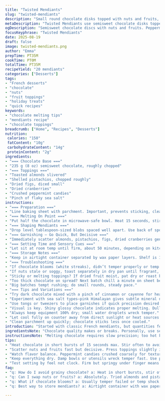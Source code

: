 ```yaml
---
title: "Twisted Mendiants"
slug: "twisted-mendiants"
description: "Small round chocolate disks topped with nuts and fruits, quick to make. Uses 235 g chocolate with subtle shifts in texture and ingredients for balance. Swapped traditional nuts for almonds and pistachios, plus figs instead of apricots, bringing a new bite. Cooling times and melting steps tweaked slightly for better control, less mess. No em dashes, just commas and semicolons. Adds crushed peppermint candies for surprise crunch, with a hint of sea salt to cut sweetness. Gluten, nut, egg, and dairy adaptations possible by switching chocolate type and toppings. The method focuses on simple tactile signs to avoid overcooking or bloom. A well-rehearsed shortcut for anyone tired of fiddly candy work."
metaDescription: "Twisted Mendiants use semisweet chocolate disks topped with almonds, pistachios, figs, and peppermint crunch. Quick melt, tactile cues, rustic charm in 35 mins."
ogDescription: "Semisweet chocolate discs with nuts and fruits. Peppermint adds crunch, sea salt wakes flavors. Melt slow, spread rustic, chill just right. French-inspired, no fuss."
focusKeyphrase: "Twisted Mendiants"
date: 2025-08-19
draft: false
image: twisted-mendiants.png
author: "Emma"
prepTime: PT35M
cookTime: PT0M
totalTime: PT35M
recipeYield: "20 mendiants"
categories: ["Desserts"]
tags:
- "French desserts"
- "chocolate"
- "nuts"
- "fruit toppings"
- "holiday treats"
- "quick recipes"
keywords:
- "chocolate melting tips"
- "mendiants recipe"
- "chocolate toppings"
breadcrumb: ["Home", "Recipes", "Desserts"]
nutrition: 
 calories: "150"
 fatContent: "10g"
 carbohydrateContent: "14g"
 proteinContent: "2g"
ingredients:
- "=== Chocolate Base ==="
- "235 g (8 oz) semisweet chocolate, roughly chopped"
- "=== Toppings ==="
- "Toasted almonds slivered"
- "Shelled pistachios, chopped roughly"
- "Dried figs, diced small"
- "Dried cranberries"
- "Crushed peppermint candies"
- "Pinch of flaky sea salt"
instructions:
- "=== Preparation ==="
- "Line baking sheet with parchment. Important, prevents sticking, clean up quicker. Use a rimmed sheet because accidents happen."
- "=== Melting On Point ==="
- "Put half the chocolate in microwave-safe bowl. Heat 15 seconds, stir well. Listen for little crackles stopping means it's nearly soft. Repeat heating 15-second blasts max, stirring every round, melting must be gradual. Then add rest of chocolate; stir swiftly until silky but keep some lumps if stubborn. Residual heat finishes the melt without overheating. Overheating = grainy mess; trust your eye and feel; chocolate should shine."
- "=== Shaping Mendiants ==="
- "Drop level tablespoon-sized blobs spaced well apart. Use back of spoon to spread uneven rounds; not too thin or brittle, not too thick or gums up. Medium thickness ideal to hold garnishes. Shape is rustic; imperfection adds charm."
- "=== Garnishing — Go Quick, But Decisive ==="
- "Immediately scatter almonds, pistachios, figs, dried cranberries generously over each. Sprinkle crushed peppermint sparingly—adds crunch, unexpected bite. A sneaky pinch of flaky sea salt onto each disc. Salt wakes flavors, prevents cloying."
- "=== Setting Time and Sensory Cues ==="
- "Let sit at room temp until firm, about 50 minutes, depending on kitchen humidity. If impatient or room warm, slide into fridge for 12-18 minutes—watch that condensation. Chill too long, get dull surface. Touch test: firm but springy under finger with subtle give. This means ready to store or stack."
- "=== Storage Notes ==="
- "Keep in airtight container separated by wax paper layers. Shelf is 1 week room temp, up to 3 weeks refrigerated. Avoid freezer; chocolates' textures become gritty."
- "=== Troubleshooting ==="
- "If chocolate blooms (white streaks), didn’t temper properly or temp shock from fridge. Slightly slick, safe to eat but less pretty. Remelt gently, try slow microwave bursts or double boiler with water below boil, stirring constantly."
- "If nuts stale or soggy, toast separately in dry pan until fragrant, cool completely before topping. Adds crunch and aroma."
- "Sticky or melting toppings? If dried fruit moist, pat dry or roast briefly to reduce moisture."
- "Too thick chocolate on spread? Next batch chill a minute on sheet before adding toppings to avoid sinking."
- "Big batches tempt rushing; do small rounds, steady pace."
- "=== Tips and Variations ==="
- "Try dark chocolate mixed with a pinch of cinnamon or cayenne for heat kick. Or white chocolate with freeze-dried raspberries crushed instead of peppermint."
- "Experiment with sea salt types—pink Himalayan gives subtle mineral notes."
- "Use tongs or tweezers to place garnishes if quick precision desired."
- "Visual is key. Shiny glossy chocolate indicates proper melting. Dull means overheat or moisture."
- "Always keep equipment 100% dry; small water droplets wreck temper."
- "Let cool fully on counter away from direct sunlight or heat sources."
- "Clean parchment up quickly; chocolate sticks less once cooled."
introduction: "Started with classic French mendiants, but quantities felt heavy; too much chocolate overwhelms toppings. So trimmed chocolate down to 235 g for finesse. Nuts interchange necessary; bought almonds and pistachios, toasted them to nail crunch, aroma. Dried figs replaced apricots—chewier, richer. Peppermint chips sneaked in for zing; surprising but works. Adjusted melting times in microwave: shorter bursts, more stirring; chocolate demands patience, or gives grain. Spreading blobs—do them slightly imperfect; rustic look stands better in fridge. Setting times vary; tactile test better than clock. Learned the hard way: chocolate bloom = bad temper or fridge shock. Keep everything dry; wet bowls ruin batch. This older trick, less fuss but more control."
ingredientsNote: "Chocolate quality makes or breaks. Personally, use semisweet bars because they hold toppings without too sweet or bitter. Feel free sub dark or milk but watch melting behavior; milk chocolate softens faster, less stable. Toast nuts dry in pan, watch browning closely; optimal nuttiness, no bitter burnt taste. Figs must be firm, not sticky or they'll drag the chocolate surface down. Cranberries chosen for tart chewiness; raisins or blueberries good too but balance sugar load. Peppermint candies crushed by hand or short pulse in food processor; too fine, lose crunch. Salt flakes a must to offset sweetness; regular table salt dulls. If dairy or nuts allergies, swap chocolate for vegan, use pumpkin seeds or toasted oats, dried mango or pineapple for tang. Always parchment-lined baking sheets—cleanup fast, no stuck discs."
instructionsNote: "Melting chocolate requires slow precision; too hot kills shine and texture. Microwave bursts very short; stir often to distribute heat. Adding remaining chocolate chunks after initial melts essential; residual heat smoothes without burning bits. Dropping chocolate mounds should be consistent, though size can vary for rustic flair. Spread gently with back of spoon, don’t flatten too thin or you lose chew support. Toppings pressed just enough to embed but not soaked or falling off later. Timing is approximate; finger test better; chocolate firm yet bounces back gives timing cue. Refrigerate briefly if impatient but watch surface gloss and moisture buildup. Storing airtight with parchment layers prevents sticking, preserves texture. Avoid rushing or skipping stirring; chocolate is temperamental but forgiving if treated gently. Finally, share and expect critiques—mendiants are as much art as kitchen science."
tips:
- "Heat chocolate in short bursts of 15 seconds max. Stir often to avoid grainy texture. Listen for subtle crackles—sign melting’s nearly done. Add remaining chunks late; residual heat finishes melt. Overheating kills shine. Slow patience wins here."
- "Scatter nuts and fruits fast but decisive. Press toppings slightly into chocolate while still warm but not soft enough to sink. Medium thickness crucial. Too thin means brittle disks, too thick makes chewing tough. Rustic shape works; imperfections add charm and better chill hold."
- "Watch flavor balance. Peppermint candies crushed coarsely for textural contrast; too fine and crunch's lost. Salt flakes must be flaky, not table salt. Salt brightens flavor, cuts chocolate’s sweetness, adds subtle pop. Skipping salt dulls overall taste."
- "Keep everything dry. Damp bowls or utensils wreck temper fast. Use parchment-lined trays always; clean up fast, avoid stuck disks. Toast nuts dry in pan until fragrant—brown but no burn. Dried figs need to be firm, not sticky, or chocolate surface drags down."
- "Test setting by feel not clock. Firm but springy under finger means ready to store or stack. Fridge can quick set but watch condensation and dull surface. Chill too long loses gloss. Room temp more forgiving humidity-wise but slower. Adjust based on kitchen."
faq:
- "q: How do I avoid grainy chocolate? a: Heat in short bursts, stir often, listen for crackles stopping means nearly melted. Add leftover chunks last; residual heat smooths. Too hot kills shine, causes grain. Slow melt beats rushing."
- "q: Can I swap nuts or fruits? a: Absolutely. Tried almonds and pistachios—delicious with toasted crunch. Figs replaced apricots for chewiness. Cranberries tart balance sweetness. Use pumpkin seeds or dried pineapple for allergies. Keep firm, not moist toppings."
- "q: What if chocolate blooms? a: Usually temper failed or temp shock from fridge. White streaks mean bloom; it’s safe but looks off. Remelt gently with slow microwave bursts or double boiler below boil. Constant stirring helps. Avoid fridge shocks if possible."
- "q: Best way to store mendiants? a: Airtight container with wax paper layers recommended. Room temp good up to a week; fridge extends to three weeks. Avoid freezer—texture becomes gritty. Watch moisture buildup if refrigerated; condensation ruins gloss."

---
```

